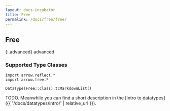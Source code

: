 ```yaml
---
layout: docs-incubator
title: Free
permalink: /docs/free/free/
---
```


## Free

{:.advanced}
advanced

### Supported Type Classes

```kotlin:ank:replace
import arrow.reflect.*
import arrow.free.*

DataType(Free::class).tcMarkdownList()
```

TODO. Meanwhile you can find a short description in the [intro to datatypes]({{ '/docs/datatypes/intro/' | relative_url }}).
